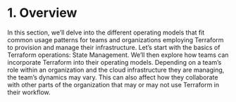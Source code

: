 # 1. Overview

In this section, we’ll delve into the different operating models that fit common usage patterns for teams and organizations employing Terraform to provision and manage their infrastructure. Let’s start with the basics of Terraform operations: State Management. We’ll then explore how teams can incorporate Terraform into their operating models. Depending on a team’s role within an organization and the cloud infrastructure they are managing, the team’s dynamics may vary. This can also affect how they collaborate with other parts of the organization that may or may not use Terraform in their workflow.